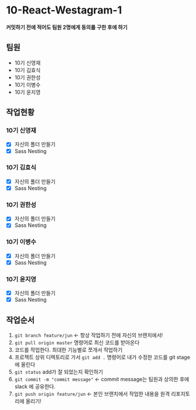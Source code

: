 # 10-React-Westagram-1

**커밋하기 전에 적어도 팀원 2명에게 동의를 구한 후에 하기**

## 팀원

- 10기 신영재
- 10기 김효식
- 10기 권한성
- 10기 이병수
- 10기 윤지영

## 작업현황

### 10기 신영재

- [x] 자신의 폴더 만들기
- [x] Sass Nesting

### 10기 김효식

- [x] 자신의 폴더 만들기
- [x] Sass Nesting

### 10기 권한성

- [x] 자신의 폴더 만들기
- [x] Sass Nesting

### 10기 이병수

- [x] 자신의 폴더 만들기
- [x] Sass Nesting

### 10기 윤지영

- [x] 자신의 폴더 만들기
- [x] Sass Nesting

## 작업순서

1. `git branch feature/jun` <- 항상 작업하기 전에 자신의 브랜치에서!
2. `git pull origin master` 명령어로 최신 코드를 받아온다
3. 코드를 작업한다. 최대한 기능별로 쪼개서 작업하기
4. 프로젝트 상위 디렉토리로 가서 `git add .` 명령어로 내가 수정한 코드를 git stage 에 올린다
5. `git status` add가 잘 되었는지 확인하기
6. `git commit -m "commit message"` <- commit message는 팀원과 상의한 후에 slack 에 공유한다.
7. `git push origin feature/jun` <- 본인 브랜치에서 작업한 내용을 원격 리포지토리에 올리기!
